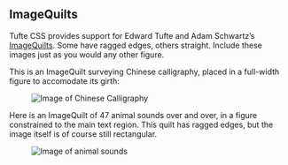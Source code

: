 <article>
<section>
  <h2 id="imagequilts">ImageQuilts</h2>
  <p>Tufte CSS provides support for Edward Tufte and Adam Schwartz’s <a href="http://imagequilts.com/">ImageQuilts</a>. Some have ragged edges, others straight. Include these images just as you would any other <span class="code">figure</span>.</p>
  <p>This is an ImageQuilt surveying Chinese calligraphy, placed in a full-width figure to accomodate its girth:</p>
  <figure class="fullwidth"><img src="/assets/img/imagequilt-chinese-calligraphy.png" alt="Image of Chinese Calligraphy"/></figure>
  <p>Here is an ImageQuilt of 47 animal sounds over and over, in a figure constrained to the main text region. This quilt has ragged edges, but the image itself is of course still rectangular.</p>
  <figure><img src="/assets/img/imagequilt-animal-sounds.png" alt="Image of animal sounds"/></figure>
</section>
</article>
